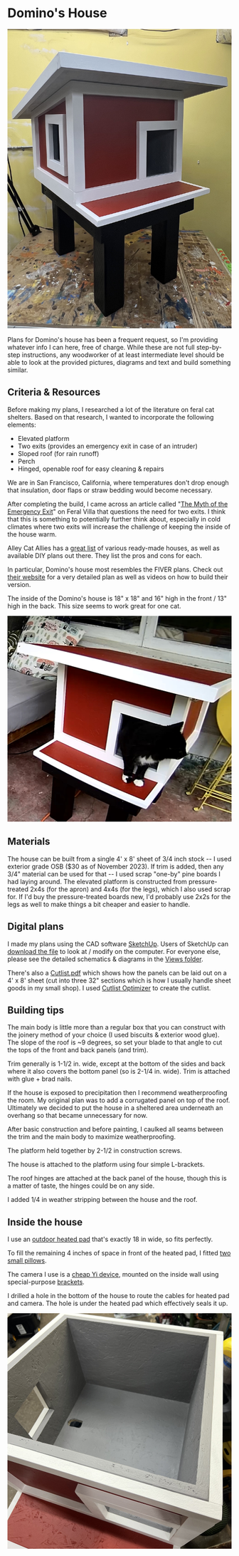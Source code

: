 # Domino's House

![Front view of Domino's House](Pictures/IMG_0609.jpg)

Plans for Domino's house has been a frequent request, so I'm providing whatever info I can here, free of charge. While these are not full step-by-step instructions, any woodworker of at least intermediate level should be able to look at the provided pictures, diagrams and text and build something similar.

## Criteria & Resources 

Before making my plans, I researched a lot of the literature on feral cat shelters. Based on that research, I wanted to incorporate the following elements:

* Elevated platform
* Two exits (provides an emergency exit in case of an intruder)
* Sloped roof (for rain runoff)
* Perch
* Hinged, openable roof for easy cleaning & repairs

We are in San Francisco, California, where temperatures don't drop enough that insulation, door flaps or straw bedding would become necessary.

After completing the build, I came across an article called "[The Myth of the Emergency Exit](https://feralvilla-com.3dcartstores.com/The-Myth-of-the-Emergency-Exit_ep_43.html)" on Feral Villa that questions the need for two exits. I think that this is something to potentially further think about, especially in cold climates where two exits will increase the challenge of keeping the inside of the house warm.

Alley Cat Allies has a [great list](https://www.alleycat.org/resources/feral-cat-shelter-options-gallery/) of various ready-made houses, as well as available DIY plans out there. They list the pros and cons for each.

In particular, Domino's house most resembles the FIVER plans. Check out [their website](http://www.fivercats.com) for a very detailed plan as well as videos on how to build their version.

The inside of the Domino's house is 18" x 18" and 16" high in the front / 13" high in the back. This size seems to work great for one cat.

![Domino in the house](Pictures/IMG_1376.jpeg)

## Materials

The house can be built from a single 4' x 8' sheet of 3/4 inch stock -- I used exterior grade OSB ($30 as of November 2023). If trim is added, then any 3/4" material can be used for that -- I used scrap "one-by" pine boards I had laying around. The elevated platform is constructed from pressure-treated 2x4s (for the apron) and 4x4s (for the legs), which I also used scrap for. If I'd buy the pressure-treated boards new, I'd probably use 2x2s for the legs as well to make things a bit cheaper and easier to handle.

## Digital plans

I made my plans using the CAD software [SketchUp](https://www.sketchup.com). Users of SketchUp can [download the file](FeralCatHouse.skp) to look at / modify on the computer. For everyone else, please see the detailed schematics & diagrams in the [Views folder](Views).

There's also a [Cutlist.pdf](Cutlist.pdf) which shows how the panels can be laid out on a 4' x 8' sheet (cut into three 32" sections which is how I usually handle sheet goods in my small shop). I used [Cutlist Optimizer](https://www.cutlistoptimizer.com) to create the cutlist.


## Building tips

The main body is little more than a regular box that you can construct with the joinery method of your choice (I used biscuits & exterior wood glue). The slope of the roof is ~9 degrees, so set your blade to that angle to cut the tops of the front and back panels (and trim).

Trim generally is 1-1/2 in. wide, except at the bottom of the sides and back where it also covers the bottom panel (so is 2-1/4 in. wide). Trim is attached with glue + brad nails.

If the house is exposed to precipitation then I recommend weatherproofing the room. My original plan was to add a corrugated panel on top of the roof. Ultimately we decided to put the house in a sheltered area underneath an overhang so that became unnecessary for now.

After basic construction and before painting, I caulked all seams between the trim and the main body to maximize weatherproofing.

The platform held together by 2-1/2 in construction screws.

The house is attached to the platform using four simple L-brackets.

The roof hinges are attached at the back panel of the house, though this is a matter of taste, the hinges could be on any side.

I added 1/4 in weather stripping between the house and the roof.


## Inside the house

I use an [outdoor heated pad](https://a.co/d/8YKrEVJ) that's exactly 18 in wide, so fits perfectly. 

To fill the remaining 4 inches of space in front of the heated pad, I fitted [two small pillows](https://a.co/d/fkmR5th).

The camera I use is a [cheap Yi device](https://a.co/d/iy7VOdG), mounted on the inside wall using special-purpose [brackets](https://a.co/d/dUVt9Q1).

I drilled a hole in the bottom of the house to route the cables for heated pad and camera. The hole is under the heated pad which effectively seals it up.

![Inside view](Pictures/IMG_0623.jpeg)
